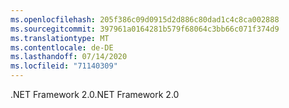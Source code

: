 ```yaml
---
ms.openlocfilehash: 205f386c09d0915d2d886c80dad1c4c8ca002888
ms.sourcegitcommit: 397961a0164281b579f68064c3bb66c071f374d9
ms.translationtype: MT
ms.contentlocale: de-DE
ms.lasthandoff: 07/14/2020
ms.locfileid: "71140309"
---
```

<span data-ttu-id="7d9bd-101">.NET Framework 2.0</span><span class="sxs-lookup"><span data-stu-id="7d9bd-101">.NET Framework 2.0</span></span>